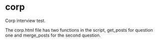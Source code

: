 # corp
Corp interview test.

The corp.html file has two functions in the script, get_posts for question one and merge_posts for the second question.
